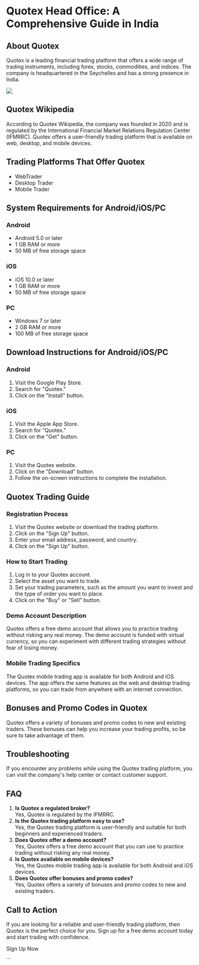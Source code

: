 # Quotex Head Office: A Comprehensive Guide in India

## About Quotex

Quotex is a leading financial trading platform that offers a wide range
of trading instruments, including forex, stocks, commodities, and
indices. The company is headquartered in the Seychelles and has a strong
presence in India.

[![](https://static.quotex.io/files/4_en/300_250.jpg)](https://traff.sbs/brokerqxlid)

## Quotex Wikipedia

According to Quotex Wikipedia, the company was founded in 2020 and is
regulated by the International Financial Market Relations Regulation
Center (IFMRRC). Quotex offers a user-friendly trading platform that is
available on web, desktop, and mobile devices.

## Trading Platforms That Offer Quotex

-   WebTrader
-   Desktop Trader
-   Mobile Trader

## System Requirements for Android/iOS/PC

### Android

-   Android 5.0 or later
-   1 GB RAM or more
-   50 MB of free storage space

### iOS

-   iOS 10.0 or later
-   1 GB RAM or more
-   50 MB of free storage space

### PC

-   Windows 7 or later
-   2 GB RAM or more
-   100 MB of free storage space

## Download Instructions for Android/iOS/PC

### Android

1.  Visit the Google Play Store.
2.  Search for "Quotex."
3.  Click on the "Install" button.

### iOS

1.  Visit the Apple App Store.
2.  Search for "Quotex."
3.  Click on the "Get" button.

### PC

1.  Visit the Quotex website.
2.  Click on the "Download" button.
3.  Follow the on-screen instructions to complete the installation.

## Quotex Trading Guide

### Registration Process

1.  Visit the Quotex website or download the trading platform.
2.  Click on the "Sign Up" button.
3.  Enter your email address, password, and country.
4.  Click on the "Sign Up" button.

### How to Start Trading

1.  Log in to your Quotex account.
2.  Select the asset you want to trade.
3.  Set your trading parameters, such as the amount you want to invest
    and the type of order you want to place.
4.  Click on the "Buy" or "Sell" button.

### Demo Account Description

Quotex offers a free demo account that allows you to practice trading
without risking any real money. The demo account is funded with virtual
currency, so you can experiment with different trading strategies
without fear of losing money.

### Mobile Trading Specifics

The Quotex mobile trading app is available for both Android and iOS
devices. The app offers the same features as the web and desktop trading
platforms, so you can trade from anywhere with an internet connection.

## Bonuses and Promo Codes in Quotex

Quotex offers a variety of bonuses and promo codes to new and existing
traders. These bonuses can help you increase your trading profits, so be
sure to take advantage of them.

## Troubleshooting

If you encounter any problems while using the Quotex trading platform,
you can visit the company\'s help center or contact customer support.

## FAQ

1.  **Is Quotex a regulated broker?**\
    Yes, Quotex is regulated by the IFMRRC.
2.  **Is the Quotex trading platform easy to use?**\
    Yes, the Quotex trading platform is user-friendly and suitable for
    both beginners and experienced traders.
3.  **Does Quotex offer a demo account?**\
    Yes, Quotex offers a free demo account that you can use to practice
    trading without risking any real money.
4.  **Is Quotex available on mobile devices?**\
    Yes, the Quotex mobile trading app is available for both Android and
    iOS devices.
5.  **Does Quotex offer bonuses and promo codes?**\
    Yes, Quotex offers a variety of bonuses and promo codes to new and
    existing traders.

## Call to Action

If you are looking for a reliable and user-friendly trading platform,
then Quotex is the perfect choice for you. Sign up for a free demo
account today and start trading with confidence.

Sign Up Now

\`\`\`

